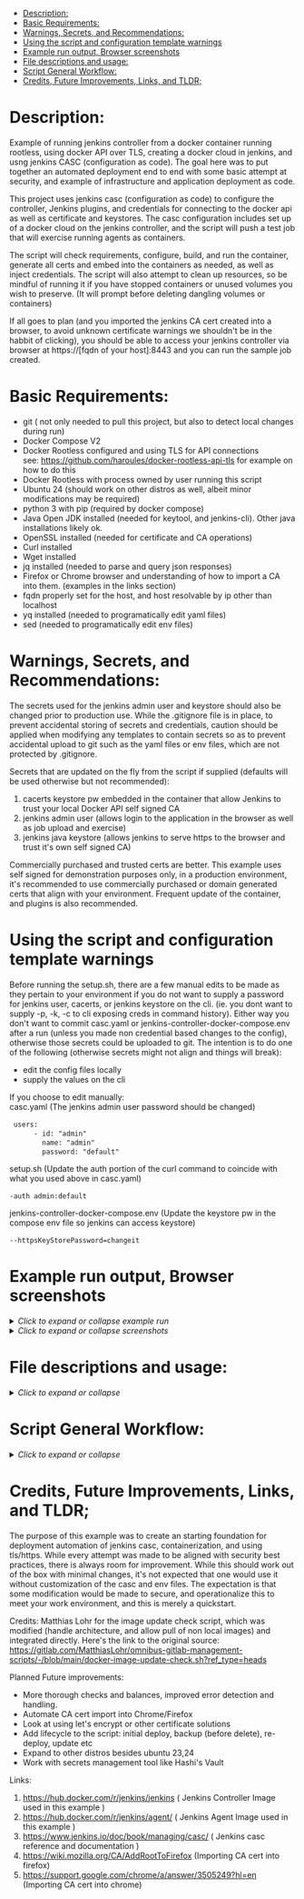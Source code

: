 <!-- TOC -->

- [Description:](#description)
- [Basic Requirements:](#basic-requirements)
- [Warnings, Secrets, and Recommendations:](#warnings-secrets-and-recommendations)
- [Using the script and configuration template warnings](#using-the-script-and-configuration-template-warnings)
- [Example run output, Browser screenshots](#example-run-output-browser-screenshots)
- [File descriptions and usage:](#file-descriptions-and-usage)
- [Script General Workflow:](#script-general-workflow)
- [Credits, Future Improvements, Links, and TLDR;](#credits-future-improvements-links-and-tldr)

<!-- /TOC -->

# Description:
Example of running jenkins controller from a docker container running rootless, using docker API over TLS, creating a docker cloud in jenkins, and usng jenkins CASC (configuration as code). The goal here was to put together an automated deployment end to end with some basic attempt at security, and example of infrastructure and application deployment as code.

This project uses jenkins casc (configuration as code) to configure the controller, Jenkins plugins, and credentials for connecting to the docker api as well as certificate and keystores. The casc configuration includes set up of a docker cloud on the jenkins controller, and the script will push a test job that will exercise running agents as containers.

The script will check requirements, configure, build, and run the container, generate all certs and embed into the containers as needed, as well as inject credentials.  The script will also attempt to clean up resources, so be mindful of running it if you have stopped containers or unused volumes you wish to preserve.  (It will prompt before deleting dangling volumes or containers)

If all goes to plan (and you imported the jenkins CA cert created into a browser, to avoid unknown certificate warnings we shouldn't be in the habbit of clicking), you should be able to access your jenkins controller via browser at https://[fqdn of your host]:8443 and you can run the sample job created.

# Basic Requirements:
- git ( not only needed to pull this project, but also to detect local changes during run)
- Docker Compose V2
- Docker Rootless configured and using TLS for API connections  
  see: https://github.com/haroules/docker-rootless-api-tls for example on how to do this
- Docker Rootless with process owned by user running this script
- Ubuntu 24 (should work on other distros as well, albeit minor modifications may be required)
- python 3 with pip (required by docker compose)
- Java Open JDK installed (needed for keytool, and jenkins-cli). Other java installations likely ok.
- OpenSSL installed (needed for certificate and CA operations)
- Curl installed
- Wget installed
- jq installed (needed to parse and query json responses)
- Firefox or Chrome browser and understanding of how to import a CA into them. (examples in the links section)
- fqdn properly set for the host, and host resolvable by ip other than localhost
- yq installed (needed to programatically edit yaml files) 
- sed (needed to programatically edit env files)

# Warnings, Secrets, and Recommendations:
The secrets used for the jenkins admin user and keystore should also be changed prior to production use.
While the .gitignore file is in place, to prevent accidental storing of secrets and credentials, caution should be applied when modifying any templates to contain secrets so as to prevent accidental upload to git such as the yaml files or env files, which are not protected by .gitignore.

Secrets that are updated on the fly from the script if supplied (defaults will be used otherwise but not recommended):
1. cacerts keystore pw embedded in the container that allow Jenkins to trust your local Docker API self signed CA
2. jenkins admin user (allows login to the application in the browser as well as job upload and exercise)
3. jenkins java keystore (allows jenkins to serve https to the browser and trust it's own self signed CA)

Commercially purchased and trusted certs are better. This example uses self signed for demonstration purposes only, in a production environment, it's recommended to use commercially purchased or domain generated certs that align with your environment. Frequent update of the container, and plugins is also recommended.

# Using the script and configuration template warnings
Before running the setup.sh, there are a few manual edits to be made as they pertain to your environment if you do not want to supply a password for jenkins user, cacerts, or jenkins keystore on the cli. (ie. you dont want to supply -p, -k, -c to cli exposing creds in command history).  Either way you don't want to commit casc.yaml or jenkins-controller-docker-compose.env after a run (unless you made non credential based changes to the config), otherwise those secrets could be uploaded to git. 
The intention is to do one of the following (otherwise secrets might not align and things will break):
- edit the config files locally
- supply the values on the cli

If you choose to edit manually:  
casc.yaml (The jenkins admin user password should be changed)
```
 users:
      - id: "admin"
        name: "admin"
        password: "default"
```
setup.sh  (Update the auth portion of the curl command to coincide with what you used above in casc.yaml)
```
-auth admin:default
```
jenkins-controller-docker-compose.env (Update the keystore pw in the compose env file so jenkins can access keystore)
```
--httpsKeyStorePassword=changeit
```
# Example run output, Browser screenshots

<details>
<summary><i>Click to expand or collapse example run</i></summary>

##  Example run output:
```
name@host1:~/github/jenkins-docker-cloud-tls$ ./setup.sh -e -p examplepass -c examplecacertspw -k examplekeystorepw
--Function: parse_cli--
Option -e selected, will execute rather than dry-run !
Option -p selected, password for Jenkins application supplied !
Option -c selected, password for Jenkins cacerts supplied !
Option -k selected, password for Jenkins keystore supplied !
Options selected: -e -p -c -k 

--Function: check_binary_available--
docker is installed.
openssl is installed.
keytool is installed.
wget is installed.
java is installed.
curl is installed.
jq is installed.
yq is installed.

--Function: check_docker_rootless--
Docker rootless and containerd appears functional.

--Function: check_docker_api--
Docker API appears functional.
API response indicates rootless mode in use.
API response indicates connection to host1.example.com is good.

--Function: pull_latest_image--
Checking for available update for docker.io/jenkins/jenkins:lts-jdk17...
Local digest:  sha256:58550a76f7137eaa0e0e058be8f9ef2dc676b13ea4d1ad34b3bc62d808c3a235
Remote digest: sha256:58550a76f7137eaa0e0e058be8f9ef2dc676b13ea4d1ad34b3bc62d808c3a235
Already up to date. Nothing to do.

--Function: pull_latest_image--
Checking for available update for docker.io/jenkins/agent:jdk17...
Local digest:  sha256:137591449be45b1c6aba49342aafb4636d5be4120562ca9e6ac2bbddcc6e0cb5
Remote digest: sha256:137591449be45b1c6aba49342aafb4636d5be4120562ca9e6ac2bbddcc6e0cb5
Already up to date. Nothing to do.

--Function: clean_intermediate_files--
removed 'cacerts'
removed 'docker_api_root_ca.pem'
removed 'ca-cert.srl'
removed 'ca-key.pem'
removed 'server-req.pem'
removed 'server-key.pem'
removed 'server-ext.cnf'
removed 'server-cert.pem'
removed 'jenkins_keystore.jks'
removed 'jenkins.p12'
removed 'jenkins-cli.jar'

--Function: clean_docker_resources--
[+] Running 1/0
 ✔ Volume jenkins-home-1  Removed                                                                              0.0s 
Removing dangling images if they exist.
dangling images found: 
REPOSITORY   TAG       IMAGE ID       CREATED         SIZE
<none>       <none>    2afa11d95de1   8 minutes ago   561MB
Deleted Images:
deleted: sha256:2afa11d95de126f35acfe847541a7ad8892fcacbcc5c8645118f1da70b9e5426

Total reclaimed space: 0B
Remove unused volumes if they exist.
volumes found: 
9c76ab961cd117023922774894572b7dbe9ccb96704bf99a9498808657c1172b
ff631c21117866aad85cdfc775b9391072d615e9c7dc6e51a52e91b342c6c6e4
9c76ab961cd117023922774894572b7dbe9ccb96704bf99a9498808657c1172b
ff631c21117866aad85cdfc775b9391072d615e9c7dc6e51a52e91b342c6c6e4

--Function: generate_controller_cacerts--
Get CA cert from local docker API and verify it

--Function: check_certificate--
docker_api_root_ca.pem is good for at least 2 weeks.
docker_api_root_ca.pem CN matches hostname.
[+] Building 1.5s (5/5) FINISHED                                                                    docker:rootless
 => [internal] load build definition from DockerfileGetcacerts                                                 0.0s
 => => transferring dockerfile: 78B                                                                            0.0s
 => [internal] load metadata for docker.io/jenkins/jenkins:lts-jdk17                                           0.0s
 => [internal] load .dockerignore                                                                              0.0s
 => => transferring context: 2B                                                                                0.0s
 => CACHED [1/1] FROM docker.io/jenkins/jenkins:lts-jdk17                                                      0.0s
 => exporting to client directory                                                                              1.4s
 => => copying files 470.78MB                                                                                  1.4s
'jenkinsrootfs/opt/java/openjdk/lib/security/cacerts' -> 'cacerts'
Certificate was added to keystore
keytool import of ca cert pem into cacerts appears successful.
keytool lists Docker API CA alias in keystore cacerts as trusted entry.
Changing cacerts default password of changeit for security

--Function: generate_jenkins_app_certs_and_keystore--
generate CA
generate jenkins server priv key and csr
generate alt names file for cert
generate jenkins server cert

--Function: check_certificate--
server-cert.pem is good for at least 2 weeks.
server-cert.pem CN matches hostname.
Generated CA and cert passed verification.
generate jenkins keystore to hold self signed cert
Generating 4,096 bit RSA key pair and self-signed certificate (SHA384withRSA) with a validity of 365 days
	for: CN=jenkins, OU=host1, O=example.com, C=US
create pkcs12 file of server cert and key
import pkcs12 file to keystore
Importing keystore jenkins.p12 to jenkins_keystore.jks...
Entry for alias 1 successfully imported.
Import command completed:  1 entries successfully imported, 0 entries failed or cancelled
import server ca to keystore
Certificate was added to keystore
update docker compose env file to reflect jenkins keystore pw

--Function: update_jenkins_casc--
Update jenkins configuration as code (casc) yaml file from data collected in this script
User supplied password will be injected

--Function: build_container_and_run_stack--
Running docker compose and standing up app stack
[+] Building 10.9s (12/12) FINISHED                                                                 docker:rootless
 => [jenkins_controller internal] load build definition from JenkinsDockerfile                                 0.0s
 => => transferring dockerfile: 889B                                                                           0.0s
 => WARN: LegacyKeyValueFormat: "ENV key=value" should be used instead of legacy "ENV key value" format (line  0.0s
 => WARN: LegacyKeyValueFormat: "ENV key=value" should be used instead of legacy "ENV key value" format (line  0.0s
 => [jenkins_controller internal] load metadata for docker.io/jenkins/jenkins:lts-jdk17                        0.0s
 => [jenkins_controller internal] load .dockerignore                                                           0.0s
 => => transferring context: 2B                                                                                0.0s
 => CACHED [jenkins_controller 1/1] FROM docker.io/jenkins/jenkins:lts-jdk17                                   0.0s
 => [jenkins_controller internal] load build context                                                           0.0s
 => => transferring context: 203.31kB                                                                          0.0s
 => [jenkins_controller 2/6] COPY jenkins_keystore.jks /var/jenkins_home/jenkins_keystore.jks                  0.0s
 => [jenkins_controller 3/6] COPY cacerts /opt/java/openjdk/lib/security/cacerts                               0.0s
 => [jenkins_controller 4/6] COPY --chown=jenkins:jenkins ./plugins.txt /usr/share/jenkins/plugins.txt         0.1s
 => [jenkins_controller 5/6] RUN jenkins-plugin-cli -f /usr/share/jenkins/plugins.txt                         10.1s
 => [jenkins_controller 6/6] COPY casc.yaml /var/jenkins_home/casc.yaml                                        0.1s
 => [jenkins_controller] exporting to image                                                                    0.4s
 => => exporting layers                                                                                        0.4s
 => => writing image sha256:244858dbf83fda24b0e3959a2b32665109548cf101028cbab1ccb61ccb58b958                   0.0s
 => => naming to docker.io/jenkins/controller-casc                                                             0.0s
 => [jenkins_controller] resolving provenance for metadata file                                                0.0s
[+] Running 3/3
 ✔ Network jenkins-docker-cloud-tls_jenkins  Created                                                           0.1s 
 ✔ Volume "jenkins-home-1"                   Created                                                           0.0s 
 ✔ Container jenkins-controller-1            Started                                                           0.3s 
Verify container running post compose
container now running
Check jenkins app responding via curl
.........jenkins app now running

--Function: exercise_jenkins--
retrieving latest jenkins cli jar from app
uploading a container agent test job

```
</details>

<details>
<summary><i>Click to expand or collapse screenshots</i></summary>

## Browser screenshots:
![SuccessfulRun](screenshots/SuccessfulRun.png)
![JobDetails](screenshots/JobDetails.png)
![DockerCloudStats](screenshots/DockerCloudStats.png)

</details>

# File descriptions and usage:
<details>
<summary><i>Click to expand or collapse</i></summary>

| filename | description |
| ---------| ----------- |
| casc.yaml | jenkins casc configuration |       
| DockerfileGetcacerts | dockerfile used to get cacerts from exploded filesystem |
| jenkins-controller-docker-compose.env | env vars passed to docker compose |
| jenkins-controller-docker-compose.yaml | docker compose file for controller, volumes, network |
| JenkinsDockerfile | dockerfile used to build customized controller |
| plugins.txt | text listing of plugins and version used to preconfigure jenkins controller |
| setup.sh | bash script to perform basic checks, create CAs, certs, and keystores, and stand up containers |
| TestAgent.xml | sample job uploaded to exercise agent container |
</details>

# Script General Workflow:
<details>
<summary><i>Click to expand or collapse</i></summary>

While the shell script is commented, below is an overview of what it does.  

1. Basic check that binary pre-reqs at least exist (not an exhaustive check that they run, or installed properly)

2. Rudimentary check that docker is running rootless, and accessible via API using tls authenticaiton

3. Reasonable attempt to clean up from previous runs, such as deleting intermediate files and resetting the sandbox to clean. Check for newer versions of the controller and agent containers and pull them if they exist.

4. Pull a copy of the cacerts from the latest controller image, and inject our Docker API tls certs into the cacerts file so jenkins can communicate with docker via API.  This requires exploding the image to a filesystem, copying out the cacerts file, and deleting the intermediate exploded filesystem. Update cacerts pw from default.

5. Generate a CA, and self signed certs for jenkins controller to be able to be accessed by the browser using tls/https. It injects these into a keystore for consumption by Jenkins. The CA for jenkins will need to be manually imported into your browser to prevent untrusted certificate errors while accessing the application in the browser. Update keystore pw where described in other sections.

6.  Build the container from Dockerfile which will use the certs created in previous steps, install plugins necessary from a list, mount volumes, and configure the controller using Jenkins CASC to create an initial user, some basic creds, and minimal server configuration, and avoid using the install wizard.
The minimal jenkins configuration includes creating a credential to talk to docker via API, as well as setting up the docker cloud, and an agent configuration run from a separate container on the local docker cloud. Docker compose will then be called to stand up the container, volume, and network. Lastly there is a basic attempt at verifying the container is running, and that the jenkins application is up and responding.

7. We'll pull the latest jenkins-cli jar from the running application, and use it to upload a sample job. To run the job, log into the application via browser, which, when run, will dynamically spin a container running in docker as an agent and run a simple echo command, run in the agent container. At conclusion of the job, the agent container is stopped automatically by the controller.
</details>

# Credits, Future Improvements, Links, and TLDR;

The purpose of this example was to create an starting foundation for deployment automation of jenkins casc, containerization, and using tls/https.  While every attempt was made to be aligned with security best practices, there is always room for improvement. While this should work out of the box with minimal changes, it's not expected that one would use it without customization of the casc and env files. The expectation is that some modification would be made to secure, and operationalize this to meet your work environment, and this is merely a quickstart. 

Credits:
Matthias Lohr for the image update check script, which was modified (handle architecture, and allow pull of non local images) and integrated directly. Here's the link to the original source:
https://gitlab.com/MatthiasLohr/omnibus-gitlab-management-scripts/-/blob/main/docker-image-update-check.sh?ref_type=heads

Planned Future improvements:
- More thorough checks and balances, improved error detection and handling.
- Automate CA cert import into Chrome/Firefox
- Look at using let's encrypt or other certificate solutions
- Add lifecycle to the script: initial deploy, backup (before delete), re-deploy, update etc
- Expand to other distros besides ubuntu 23,24
- Work with secrets management tool like Hashi's Vault

Links:
1. https://hub.docker.com/r/jenkins/jenkins  ( Jenkins Controller Image used in this example )
2. https://hub.docker.com/r/jenkins/agent/   ( Jenkins Agent Image used in this example )
3. https://www.jenkins.io/doc/book/managing/casc/  ( Jenkins casc reference and documentation )
4. https://wiki.mozilla.org/CA/AddRootToFirefox   (Importing CA cert into firefox)
5. https://support.google.com/chrome/a/answer/3505249?hl=en  (Importing CA cert into chrome)
